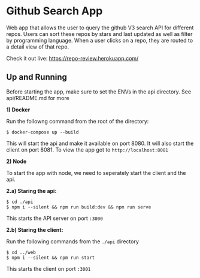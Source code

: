 # Github Search App

Web app that allows the user to query the github V3 search API for different repos. Users can sort these repos by stars and last updated as well as filter by programming language. When a user clicks on a repo, they are routed to a detail view of that repo. 

Check it out live: https://repo-review.herokuapp.com/

## Up and Running
Before starting the app, make sure to set the ENVs in the api directory. See api/README.md for more

**1) Docker** 

Run the followng command from the root of the directory:

```shell
$ docker-compose up --build
```

This will start the api and make it available on port 8080.
It will also start the client on port 8081. 
To view the app got to `http://localhost:8081`

**2) Node**

To start the app with node, we need to seperately start the client and the api.

**2.a) Staring the api:**
```shell
$ cd ./api
$ npm i --silent && npm run build:dev && npm run serve
```

This starts the API server on port `:3000`

**2.b) Staring the client:**

Run the following commands from the `./api` directory
```shell
$ cd ../web 
$ npm i --silent && npm run start
```

This starts the client on port `:3001`



